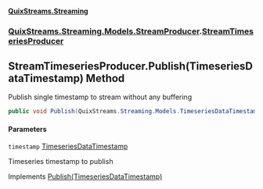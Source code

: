 #### [QuixStreams.Streaming](index.md 'index')
### [QuixStreams.Streaming.Models.StreamProducer](QuixStreams.Streaming.Models.StreamProducer.md 'QuixStreams.Streaming.Models.StreamProducer').[StreamTimeseriesProducer](StreamTimeseriesProducer.md 'QuixStreams.Streaming.Models.StreamProducer.StreamTimeseriesProducer')

## StreamTimeseriesProducer.Publish(TimeseriesDataTimestamp) Method

Publish single timestamp to stream without any buffering

```csharp
public void Publish(QuixStreams.Streaming.Models.TimeseriesDataTimestamp timestamp);
```
#### Parameters

<a name='QuixStreams.Streaming.Models.StreamProducer.StreamTimeseriesProducer.Publish(QuixStreams.Streaming.Models.TimeseriesDataTimestamp).timestamp'></a>

`timestamp` [TimeseriesDataTimestamp](TimeseriesDataTimestamp.md 'QuixStreams.Streaming.Models.TimeseriesDataTimestamp')

Timeseries timestamp to publish

Implements [Publish(TimeseriesDataTimestamp)](IStreamTimeseriesProducer.Publish(TimeseriesDataTimestamp).md 'QuixStreams.Streaming.Models.StreamProducer.IStreamTimeseriesProducer.Publish(QuixStreams.Streaming.Models.TimeseriesDataTimestamp)')